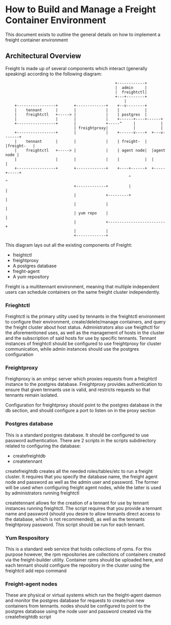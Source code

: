 # How to Build and Manage a Freight Container Environment

This document exists to outline the general details on how to implement a freight container environment


## Architectural Overview
Freight Is made up of several components which interact (generally speaking)
according to the following diagram:

                                                    +------------+               
                                                    |  admin     |               
                                                    |  freightctl|               
                                                    +---+--------+               
                                                        |                        
        +-----------------+       +-------------+    +--v--------+               
        |    tennant      |       |             |    |           |               
        |    freightctl   +-----> |             |    | postgres  |               
        |                 |       |             |    +------+----+------+        
        +-----------------+       |             +-----^     |           |        
                                  | freightproxy|           |           |        
        +-----------------+       |             |    +------v----+  +---v-------+
        |    tennant      |       |             |    | freight-  |  |freight-   |
        |    freightctl   +-----> |             |    | agent node|  |agent node |
        |                 |       |             |    |           |  |           |
        +-----------------+       +-------------+    +----+------+  +-----+-----+
                                                          ^               ^      
                                  +-------------+         |               |      
                                  |             +---------+               |      
                                  |             |                         |      
                                  | yum repo    |                         |      
                                  |             +-------------------------+      
                                  |             |                                
                                  +-------------+                                


This diagram lays out all the existing components of Freight:
* freightctl
* freightproxy
* A postgres database
* freght-agent
* A yum repository

Freight is a multitennant environment, meaning that multiple independent users
can schedule containers on the same freight cluster independently.


### Frieghtctl
Freightctl is the primary utilty used by tennants in the freightctl environment
to configure their environment, create/delete/manage containers, and query the
freight cluster about host status.  Administrators also use freigthctl for the
aforementioned uses, as well as the management of hosts in the cluster and the
subscription of said hosts for use by specific tennants.  Tennant instances of
freightctl should be configured to use freightproxy for cluster communication,
while admin instances should use the postgres configuration


### Freightproxy
Freighproxy is an xmlrpc server which proxies requests from a freightctl
instance to the postgres database.  Freightproxy provides authentication to
ensure that given tennants use is valid, and restricts requests so that tennants
remain isolated.

Configuration for freightproxy should point to the postgres database in the db
section, and should configure a port to listen on in the proxy section


### Postgres database
This is a standard postgres database.  It should be configured to use password
authentication.  There are 2 scripts in the scripts subdirectory related to
configuring the database:

* createfreightdb
* createtennant

createfreightdb creates all the needed roles/tables/etc to run a freight
cluster.  It requires that you specify the database name, the freight agent
node and password as well as the admin user and password.  The former will be
used when configuring freight agent nodes, while the latter is used by
administrators running freightctl

createtennant allows for the creation of a tennant for use by tennant instances
running freightctl.  The script requires that you provide a tennant name and
password (should you desire to allow tennants direct access to the database,
which is not recommended), as well as the tennants freightproxy password.  This
script should be run for each tennant.

### Yum Respository
This is a standard web service that holds collections of rpms.  For this purpose
however, the rpm repositories are collections of containers created via the
freight-builder utility.  Container rpms should be uploaded here, and each
tennant should configure the repository in the cluster using the freightctl add
repo command

### Freight-agent nodes
These are physical or virtual systems which run the freight-agent daemon and
monitor the postgres database for requests to create/run new containers from
tennants. nodes should be configured to point to the postgres database using the
node user and password created via the createfreightdb script

